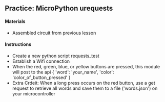 ## Practice: MicroPython urequests

#### Materials
 - Assembled circuit from previous lesson

#### Instructions
 - Create a new python script requests_test
 - Establish a Wifi connection
 - When the red, green, blue, or yellow buttons are pressed, this module will post to the api { 'word': 'your_name', 'color': 'color_of_button_pressed' }
 - Extra Crdeit: When a long press occurs on the red button, use a get request to retrieve all words and save them to a file ('words.json') on your microcontroller

